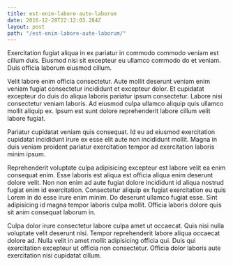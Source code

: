 ```yaml
---
title: est-enim-labore-aute-laborum
date: 2016-12-28T22:12:03.284Z
layout: post
path: "/est-enim-labore-aute-laborum/"
---
```


Exercitation fugiat aliqua in ex pariatur in commodo commodo veniam est cillum duis. Eiusmod nisi sit excepteur eu ullamco commodo do et veniam. Duis officia laborum eiusmod cillum.

Velit labore enim officia consectetur. Aute mollit deserunt veniam enim veniam fugiat consectetur incididunt et excepteur dolor. Et cupidatat excepteur do duis do aliqua laboris pariatur ipsum consectetur. Labore nisi consectetur veniam laboris. Ad eiusmod culpa ullamco aliquip quis ullamco mollit aliquip ex. Ipsum est sunt dolore reprehenderit labore cillum velit labore fugiat.

Pariatur cupidatat veniam quis consequat. Id eu ad eiusmod exercitation cupidatat incididunt irure ex esse elit aute non incididunt mollit. Magna in duis veniam proident pariatur exercitation tempor ad exercitation laboris minim ipsum.

Reprehenderit voluptate culpa adipisicing excepteur est labore velit ea enim consequat enim. Esse laboris est aliqua est officia aliqua enim deserunt dolore velit. Non non enim ad aute fugiat dolore incididunt id aliqua nostrud fugiat enim id exercitation. Consectetur aliquip ex fugiat exercitation eu quis Lorem in do esse irure enim minim. Do deserunt ullamco fugiat esse. Sint adipisicing id magna tempor laboris culpa mollit. Officia laboris dolore quis sit anim consequat laborum in.

Culpa dolor irure consectetur labore culpa amet ut occaecat. Quis nisi nulla voluptate velit deserunt nisi. Tempor reprehenderit labore aliqua occaecat dolore ad. Nulla velit in amet mollit adipisicing officia qui. Duis qui exercitation excepteur ut officia non consectetur. Officia dolor laboris aute exercitation nisi cupidatat cillum.